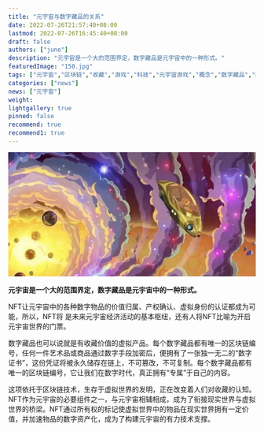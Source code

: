 ```yaml
---
title: "元宇宙与数字藏品的关系"
date: 2022-07-26T21:57:40+08:00
lastmod: 2022-07-26T16:45:40+08:00
draft: false
authors: ["june"]
description: "元宇宙是一个大的范围界定，数字藏品是元宇宙中的一种形式。"
featuredImage: "150.jpg"
tags: ["元宇宙","区块链","收藏","游戏","科技","元宇宙游戏","概念","数字藏品","数藏"]
categories: ["news"]
news: ["元宇宙"]
weight: 
lightgallery: true
pinned: false
recommend: true
recommend1: true
---
```


![元宇宙游戏](208.png)



**元宇宙是一个大的范围界定，数字藏品是元宇宙中的一种形式。**

NFT让元宇宙中的各种数字物品的价值归属、产权确认、虚拟身份的认证都成为可能，所以，NFT将 是未来元宇宙经济活动的基本枢纽，还有人将NFT比喻为开启元宇宙世界的门票。

数字藏品也可以说就是有收藏价值的虚拟产品。每个数字藏品都有唯一的区块链编号，任何一件艺术品或商品通过数字手段加密后，便拥有了一张独一无二的“数字证书”，这份凭证将被永久储存在链上，不可篡改，不可复制。每个数字藏品都有唯一的区块链编号，它让我们在数字时代，真正拥有“专属”于自己的内容。

这项依托于区块链技术，生存于虚拟世界的发明，正在改变着人们对收藏的认知。NFT作为元宇宙的必要组件之一，与元宇宙相辅相成，成为了衔接现实世界与虚拟世界的桥梁。NFT通过所有权的标记使虚拟世界中的物品在现实世界拥有一定价值，并加速物品的数字资产化，成为了构建元宇宙的有力技术支撑。